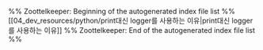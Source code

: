 %% Zoottelkeeper: Beginning of the autogenerated index file list  %%
 [[04_dev_resources/python/print대신 logger를 사용하는 이유|print대신 logger를 사용하는 이유]]
%% Zoottelkeeper: End of the autogenerated index file list  %%
